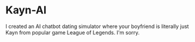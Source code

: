 # Kayn-AI
I created an AI chatbot dating simulator where your boyfriend is literally just Kayn from popular game League of Legends. I'm sorry.
